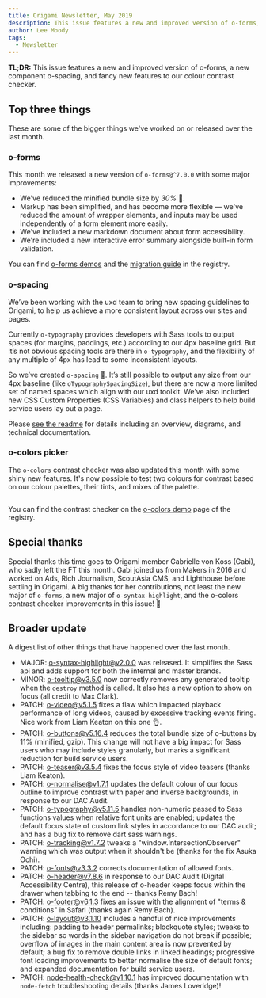 ```yaml
---
title: Origami Newsletter, May 2019
description: This issue features a new and improved version of o-forms, a new component o-spacing, and fancy new features to our colour contrast checker.
author: Lee Moody
tags:
  - Newsletter
---
```


**TL;DR:** This issue features a new and improved version of o-forms, a new component o-spacing, and fancy new features to our colour contrast checker.

## Top three things

These are some of the bigger things we've worked on or released over the last month.

### o-forms

This month we released a new version of `o-forms@^7.0.0` with some major improvements:
- We've reduced the minified bundle size by *30%* &#x1F389;.
- Markup has been simplified, and has become more flexible — we've reduced the amount of wrapper elements, and inputs may be used independently of a form element more easily.
- We've included a new markdown document about form accessibility.
- We're included a new interactive error summary alongside built-in form validation.

You can find [o-forms demos](https://registry.origami.ft.com/components/o-forms@7.0.3) and the [migration guide](https://registry.origami.ft.com/components/o-forms@7.0.3/readme?brand=master#migration) in the registry.

### o-spacing

We’ve been working with the uxd team to bring new spacing guidelines to Origami, to help us achieve a more consistent layout across our sites and pages.

Currently `o-typography` provides developers with Sass tools to output spaces (for margins, paddings, etc.) according to our 4px baseline grid. But it’s not obvious spacing tools are there in `o-typography`, and the flexibility of any multiple of 4px has lead to some inconsistent layouts.

So we’ve created `o-spacing` &#x1F389;. It’s still possible to output any size from our 4px baseline (like `oTypographySpacingSize`), but there are now a more limited set of named spaces which align with our uxd toolkit. We’ve also included new CSS Custom Properties (CSS Variables) and class helpers to help build service users lay out a page.

Please [see the readme](https://registry.origami.ft.com/components/o-spacing@1.0.0-beta.1/readme) for details including an overview, diagrams, and technical documentation.

### o-colors picker

The `o-colors` contrast checker was also updated this month with some shiny new features. It's now possible to test two colours for contrast based on our colour palettes, their tints, and mixes of the palette.

<img alt="" src="https://www.ft.com/__origami/service/image/v2/images/raw/https://origami.ft.com/assets/images/2019-05-31-newsletter/contrast-checker.png?source=origami" />

You can find the contrast checker on the [o-colors demo](https://registry.origami.ft.com/components/o-colors@4.8.8) page of the registry.

## Special thanks

Special thanks this time goes to Origami member Gabrielle von Koss (Gabi), who sadly left the FT this month. Gabi joined us from Makers in 2016 and worked on Ads, Rich Journalism, ScoutAsia CMS, and Lighthouse before settling in Origami. A big thanks for her contributions, not least the new major of `o-forms`, a new major of `o-syntax-highlight`, and the o-colors contrast checker improvements in this issue! &#x1F4AA;

## Broader update

A digest list of other things that have happened over the last month.

- MAJOR: [o-syntax-highlight@v2.0.0](https://registry.origami.ft.com/components/o-syntax-highlight@2.0.0) was released. It simplifies the Sass api and adds support for both the internal and master brands.
- MINOR: [o-tooltip@v3.5.0](https://registry.origami.ft.com/components/o-tooltip@3.5.0) now correctly removes any generated tooltip when the `destroy` method is called. It also has a new option to show on focus (all credit to Max Clark).
- PATCH: [o-video@v5.1.5](https://registry.origami.ft.com/components/o-video@5.1.5) fixes a flaw which impacted playback performance of long videos, caused by excessive tracking events firing. Nice work from Liam Keaton on this one &#x1F44C;.
- PATCH: [o-buttons@v5.16.4](https://registry.origami.ft.com/components/o-buttons@5.16.4) reduces the total bundle size of o-buttons by 11% (minified, gzip). This change will not have a big impact for Sass users who may include styles granularly, but marks a significant reduction for build service users.
- PATCH: [o-teaser@v3.5.4](https://registry.origami.ft.com/components/o-teaser@3.5.4) fixes the focus style of video teasers (thanks Liam Keaton).
- PATCH: [o-normalise@v1.7.1](https://registry.origami.ft.com/components/o-normalise@1.7.1) updates the default colour of our focus outline to improve contrast with paper and inverse backgrounds, in response to our DAC Audit.
- PATCH: [o-typography@v5.11.5](https://registry.origami.ft.com/components/o-typography@5.11.5) handles non-numeric passed to Sass functions values when relative font units are enabled; updates the default focus state of custom link styles in accordance to our DAC audit; and has a bug fix to remove dart sass warnings.
- PATCH: [o-tracking@v1.7.2](https://registry.origami.ft.com/components/o-tracking@1.7.2) tweaks a "window.IntersectionObserver" warning which was output when it shouldn't be (thanks for the fix Asuka Ochi).
- PATCH: [o-fonts@v3.3.2](https://registry.origami.ft.com/components/o-fonts@3.3.2) corrects documentation of allowed fonts.
- PATCH: [o-header@v7.8.6](https://registry.origami.ft.com/components/o-header@7.8.6) in response to our DAC Audit (Digital Accessibility Centre), this release of o-header keeps focus within the drawer when tabbing to the end -- thanks Remy Bach!
- PATCH: [o-footer@v6.1.3](https://registry.origami.ft.com/components/o-footer@6.1.3) fixes an issue with the alignment of "terms & conditions" in Safari (thanks again Remy Bach).
- PATCH: [o-layout@v3.1.10](https://registry.origami.ft.com/components/o-layout@3.1.12) includes a handful of nice improvements including: padding to header permalinks; blockquote styles; tweaks to the sidebar so words in the sidebar navigation do not break if possible; overflow of images in the main content area is now prevented by default; a bug fix to remove double links in linked headings; progressive font loading improvements to better normalise the size of default fonts; and expanded documentation for build service users.
- PATCH: [node-health-check@v1.10.1](https://github.com/Financial-Times/node-health-check/) has improved documentation with `node-fetch` troubleshooting details (thanks James Loveridge)!
